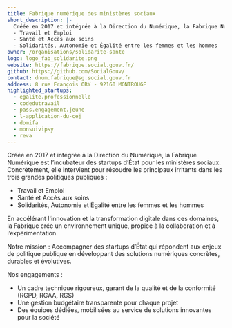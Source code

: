 ```yaml
---
title: Fabrique numérique des ministères sociaux
short_description: |-
  Créée en 2017 et intégrée à la Direction du Numérique, la Fabrique Numérique est l’incubateur des startups d’État pour les ministères sociaux. Concrètement, elle intervient pour résoudre les principaux irritants dans les trois grandes politiques publiques :
  - Travail et Emploi
  - Santé et Accès aux soins
  - Solidarités, Autonomie et Égalité entre les femmes et les hommes
owner: /organisations/solidarite-sante
logo: logo_fab_solidarite.png
website: https://fabrique.social.gouv.fr/
github: https://github.com/SocialGouv/
contact: dnum.fabrique@sg.social.gouv.fr
address: 8 rue François ORY - 92160 MONTROUGE
highlighted_startups:
  - egalite.professionnelle
  - codedutravail
  - pass.engagement.jeune
  - l-application-du-cej
  - domifa
  - monsuivipsy
  - reva
---
```

Créée en 2017 et intégrée à la Direction du Numérique, la Fabrique Numérique est l’incubateur des startups d’État pour les ministères sociaux. Concrètement, elle intervient pour résoudre les principaux irritants dans les trois grandes politiques publiques : 
- Travail et Emploi
- Santé et Accès aux soins
- Solidarités, Autonomie et Égalité entre les femmes et les hommes

En accélérant l'innovation et la transformation digitale dans ces domaines, la Fabrique crée un environnement unique, propice à la collaboration et à l’expérimentation.

Notre mission :
Accompagner des startups d’État qui répondent aux enjeux de politique publique en développant des solutions numériques concrètes, durables et évolutives.

Nos engagements :
- Un cadre technique rigoureux, garant de la qualité et de la conformité (RGPD, RGAA, RGS)
- Une gestion budgétaire transparente pour chaque projet
- Des équipes dédiées, mobilisées au service de solutions innovantes pour la société